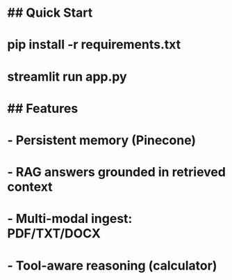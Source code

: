 # \## Quick Start

# pip install -r requirements.txt

# streamlit run app.py

# 

# \## Features

# \- Persistent memory (Pinecone)

# \- RAG answers grounded in retrieved context

# \- Multi-modal ingest: PDF/TXT/DOCX

# \- Tool-aware reasoning (calculator)

# 

